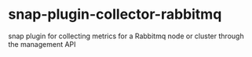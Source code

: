 # snap-plugin-collector-rabbitmq
snap plugin for collecting metrics for a Rabbitmq node or cluster through the management API
